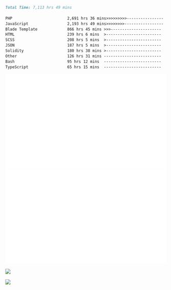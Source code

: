 <!--START_SECTION:waka-->

```markdown
Total Time: 7,113 hrs 49 mins

PHP                        2,691 hrs 36 mins>>>>>>>>>----------------   37.18 %
JavaScript                 2,193 hrs 49 mins>>>>>>>>-----------------   30.30 %
Blade Template             866 hrs 45 mins >>>----------------------   11.97 %
HTML                       239 hrs 6 mins  >------------------------   03.30 %
SCSS                       208 hrs 5 mins  >------------------------   02.87 %
JSON                       187 hrs 5 mins  >------------------------   02.58 %
Solidity                   180 hrs 38 mins >------------------------   02.49 %
Other                      126 hrs 31 mins -------------------------   01.75 %
Bash                       95 hrs 12 mins  -------------------------   01.31 %
TypeScript                 65 hrs 15 mins  -------------------------   00.90 %
```

<!--END_SECTION:waka-->

![](https://raw.githubusercontent.com/DrMaxis/github-stats-transparent/output/generated/overview.svg)
![](https://raw.githubusercontent.com/DrMaxis/github-stats-transparent/output/generated/languages.svg)

![](https://git-readme-stats-drmaxis-projects.vercel.app/api?username=drmaxis&show_icons=true&theme=outrun&count_private=true&show=reviews,discussions_started,discussions_answered,prs_merged,prs_merged_percentage&custom_title=2024%20Github%20Rank)
 
<a href="https://count.getloli.com/"><img src="https://count.getloli.com/get/@:maxis-the-alchemist?theme=rule34"></a>
<!-- https://count.getloli.com/get/@alchemist?theme=rule34 -->
<br>
